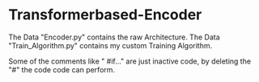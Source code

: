 # Transformerbased-Encoder
 The Data "Encoder.py" contains the raw Architecture.
The Data "Train_Algorithm.py" contains my custom Training Algorithm.


Some of the comments like " #if..." are just inactive code, by deleting the "#" the code code can perform.
